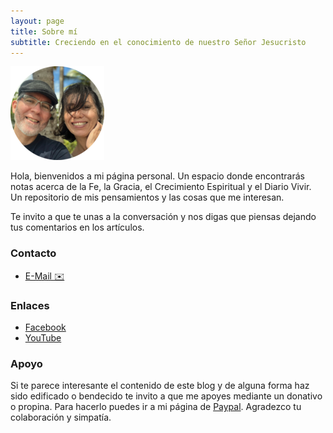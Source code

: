```yaml
---
layout: page
title: Sobre mí
subtitle: Creciendo en el conocimiento de nuestro Señor Jesucristo
---
```


![profile-pic](/assets/img/IMG-5001-modified.png) 

Hola, bienvenidos a mi página personal. Un espacio donde encontrarás notas acerca de la Fe, la Gracia, el Crecimiento Espiritual y el Diario Vivir. Un repositorio de mis pensamientos y las cosas que me interesan.

Te invito a que te unas a la conversación y nos digas que piensas dejando tus comentarios en los artículos. 

### Contacto

- <a href="mailto:josedanois@gmail.com" target="_blank">E-Mail ✉️</a>

### Enlaces
  
- <a href="https://www.facebook.com/leondejudahumacao" target="_blank">Facebook</a>
- <a href="https://www.youtube.com/@jdanois" target="_blank">YouTube</a>

### Apoyo

Si te parece interesante el contenido de este blog y de alguna forma haz sido edificado o bendecido te invito a que me apoyes mediante un donativo o propina. Para hacerlo puedes ir a mi página de <a href="https://www.paypal.com/donate?hosted_button_id=N6EF4CUBXF3BY" target="_blank">Paypal</a>. Agradezco tu colaboración y simpatía.
